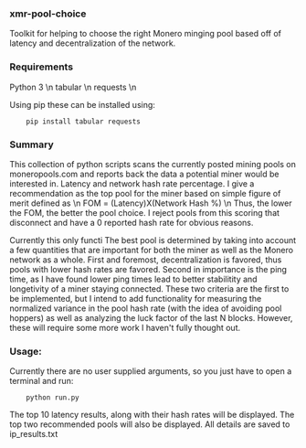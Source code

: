 ### xmr-pool-choice 
Toolkit for helping to choose the right Monero minging pool based off of latency and decentralization of the network.

### Requirements
Python 3 \n
tabular \n
requests \n

Using pip these can be installed using:
```
	pip install tabular requests
```


### Summary
This collection of python scripts scans the currently posted mining pools on moneropools.com
and reports back the data a potential miner would be interested in. Latency and network hash
rate percentage. I give a recommendation as the top pool for the miner based on simple figure
of merit defined as
\n
FOM = (Latency)X(Network Hash %)
\n
Thus, the lower the FOM, the better the pool choice. I reject pools from this scoring that 
disconnect and have a 0 reported hash rate for obvious reasons.

Currently this only functi
The best pool is determined by taking into account a few quantities that are important for both the miner as well
as the Monero network as a whole. First and foremost, decentralization is favored, thus pools with lower hash rates are favored. 
Second in importance is the ping time, as I have found lower ping times lead to better stabilitity and longetivity of a miner staying connected. These two criteria are the first to be implemented, but I intend to add functionality for measuring the normalized variance in the pool hash rate (with the idea of avoiding pool hoppers) as well as analyzing the luck factor of the last N blocks. However, these will require some more work I haven't fully thought out.

### Usage:
Currently there are no user supplied arguments, so you just have to open a terminal and run:
```
	python run.py
```

The top 10 latency results, along with their hash rates will be displayed. The top two recommended
pools will also be displayed. All details are saved to ip_results.txt
